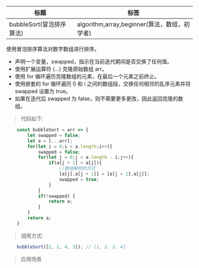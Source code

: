 |  标题   | 标签  |
|  ----  | ----  |
| bubbleSort(冒泡排序算法) | algorithm,array,beginner(算法，数组，初学者) |

使用冒泡排序算法对数字数组进行排序。

* 声明一个变量，swapped，指示在当前迭代期间是否交换了任何值。
* 使用扩展运算符 (...) 克隆原始数组 arr。
* 使用 for 循环遍历克隆数组的元素，在最后一个元素之前终止。
* 使用嵌套的 for 循环遍历 0 和 i 之间的数组段，交换任何相邻的乱序元素并将 swapped 设置为 true。
* 如果在迭代后 swapped 为 false，则不需要更多更改，因此返回克隆的数组。

> 代码如下:

```js
    const bubbleSort = arr => {
        let swapped = false;
        let a = [...arr];
        for(let i = 0;i < a.length;i++){
            swapped = false;
            for(let j = 0;j < a.length - i;j++){
                if(a[j + 1] < a[j]){
                    //数组解构的方式
                    [a[j],a[j + 1]] = [a[j + 1],a[j]];
                    swapped = true;
                }
            }
            if(!swapped) { 
                return a;
            }
        }
        return a;
    }
```

> 调用方式:

```js
    bubbleSort([2, 1, 4, 3]); // [1, 2, 3, 4]
```

> 应用场景